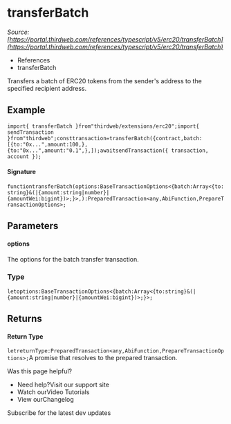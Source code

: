# transferBatch

*Source: [https://portal.thirdweb.com/references/typescript/v5/erc20/transferBatch](https://portal.thirdweb.com/references/typescript/v5/erc20/transferBatch)*

* References
* transferBatch

Transfers a batch of ERC20 tokens from the sender's address to the specified recipient address.

## Example

`import{ transferBatch }from"thirdweb/extensions/erc20";import{ sendTransaction }from"thirdweb";consttransaction=transferBatch({contract,batch: [{to:"0x...",amount:100,},{to:"0x...",amount:"0.1",},]);awaitsendTransaction({ transaction, account });`
#### Signature

`functiontransferBatch(options:BaseTransactionOptions<{batch:Array<{to:string}&(|{amount:string|number}|{amountWei:bigint})>;}>,):PreparedTransaction<any,AbiFunction,PrepareTransactionOptions>;`
## Parameters

#### options

The options for the batch transfer transaction.

### Type

`letoptions:BaseTransactionOptions<{batch:Array<{to:string}&(|{amount:string|number}|{amountWei:bigint})>;}>;`
## Returns

#### Return Type

`letreturnType:PreparedTransaction<any,AbiFunction,PrepareTransactionOptions>;`A promise that resolves to the prepared transaction.

Was this page helpful?

* Need help?Visit our support site
* Watch ourVideo Tutorials
* View ourChangelog

Subscribe for the latest dev updates

